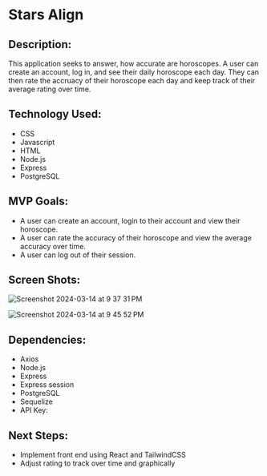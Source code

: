# Stars Align

## Description:
This application seeks to answer, how accurate are horoscopes. A user can create an account, log in, and see their daily horoscope each day. They can then rate the accruacy of their horoscope each day and keep track of their average rating over time.

## Technology Used:
- CSS
- Javascript
- HTML
- Node.js
- Express
- PostgreSQL

## MVP Goals:
- A user can create an account, login to their account and view their horoscope.
- A user can rate the accuracy of their horoscope and view the average accuracy over time. 
- A user can log out of their session.


## Screen Shots:

![Screenshot 2024-03-14 at 9 37 31 PM](https://github.com/marotella/starsAlign/assets/111547566/0ad3af08-466b-404c-8e86-8131eb6ddd91)

![Screenshot 2024-03-14 at 9 45 52 PM](https://github.com/marotella/starsAlign/assets/111547566/5cae82ed-6657-426e-be93-9858ea438fcf)



## Dependencies:
- Axios
- Node.js
- Express
- Express session
- PostgreSQL
- Sequelize
- API Key: 


## Next Steps:
- Implement front end using React and TailwindCSS 
- Adjust rating to track over time and graphically
